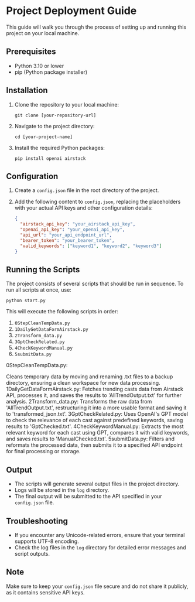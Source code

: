 # Project Deployment Guide

This guide will walk you through the process of setting up and running this project on your local machine.

## Prerequisites

- Python 3.10 or lower
- pip (Python package installer)

## Installation

1. Clone the repository to your local machine:
   ```
   git clone [your-repository-url]
   ```

2. Navigate to the project directory:
   ```
   cd [your-project-name]
   ```

3. Install the required Python packages:
   ```
   pip install openai airstack
   ```

## Configuration

1. Create a `config.json` file in the root directory of the project.

2. Add the following content to `config.json`, replacing the placeholders with your actual API keys and other configuration details:
   ```json
   {
     "airstack_api_key": "your_airstack_api_key",
     "openai_api_key": "your_openai_api_key",
     "api_url": "your_api_endpoint_url",
     "bearer_token": "your_bearer_token",
     "valid_keywords": ["keyword1", "keyword2", "keyword3"]
   }
   ```

## Running the Scripts

The project consists of several scripts that should be run in sequence. To run all scripts at once, use:

```
python start.py
```

This will execute the following scripts in order:

1. `0StepCleanTempData.py`
2. `1DailyGetDataFormAirstack.py`
3. `2Transform_data.py`
4. `3GptCheckRelated.py`
5. `4CheckKeywordManual.py`
6. `5submitData.py`

0StepCleanTempData.py:

Cleans temporary data by moving and renaming .txt files to a backup directory, ensuring a clean workspace for new data processing.
1DailyGetDataFormAirstack.py:
Fetches trending casts data from Airstack API, processes it, and saves the results to 'AllTrendOutput.txt' for further analysis.
2Transform_data.py: 
Transforms the raw data from 'AllTrendOutput.txt', restructuring it into a more usable format and saving it to 'transformed_json.txt'.
3GptCheckRelated.py: 
Uses OpenAI's GPT model to check the relevance of each cast against predefined keywords, saving results to 'GptChecked.txt'.
4CheckKeywordManual.py:
Extracts the most relevant keyword for each cast using GPT, compares it with valid keywords, and saves results to 'ManualChecked.txt'.
5submitData.py: 
Filters and reformats the processed data, then submits it to a specified API endpoint for final processing or storage.

## Output

- The scripts will generate several output files in the project directory.
- Logs will be stored in the `log` directory.
- The final output will be submitted to the API specified in your `config.json` file.

## Troubleshooting

- If you encounter any Unicode-related errors, ensure that your terminal supports UTF-8 encoding.
- Check the log files in the `log` directory for detailed error messages and script outputs.

## Note

Make sure to keep your `config.json` file secure and do not share it publicly, as it contains sensitive API keys.
